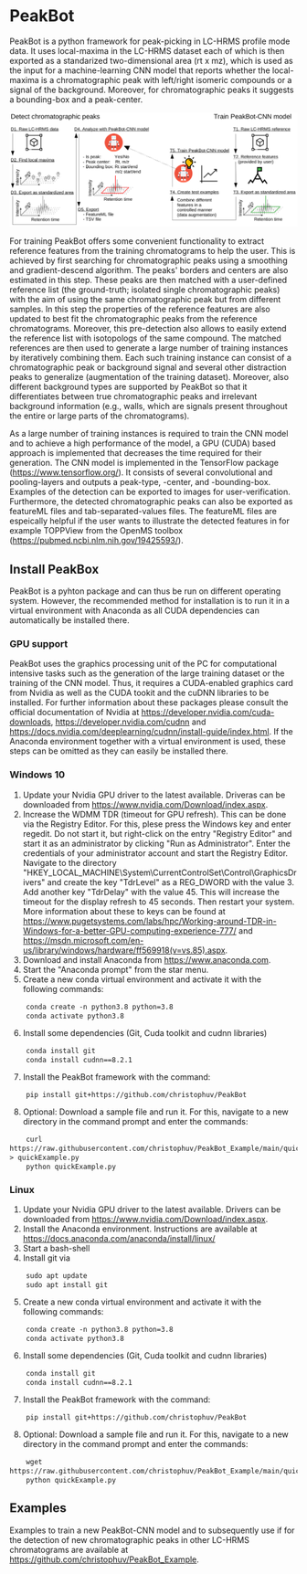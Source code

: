 # PeakBot

PeakBot is a python framework for peak-picking in LC-HRMS profile mode data.
It uses local-maxima in the LC-HRMS dataset each of which is then exported as a standarized two-dimensional area (rt x mz), which is used as the input for a machine-learning CNN model that reports whether the local-maxima is a chromatographic peak with left/right isomeric compounds or a signal of the background. Moreover, for chromatographic peaks it suggests a bounding-box and a peak-center.

![Workflow of PeakBot](https://github.com/christophuv/PeakBot/raw/main/workflow.png)

For training PeakBot offers some convenient functionality to extract reference features from the training chromatograms to help the user. This is achieved by first searching for chromatographic peaks using a smoothing and gradient-descend algorithm. The peaks' borders and centers are also estimated in this step. These peaks are then matched with a user-defined reference list (the ground-truth; isolated single chromatographic peaks) with the aim of using the same chromatographic peak but from different samples. In this step the properties of the reference features are also updated to best fit the chromatographic peaks from the reference chromatograms. Moreover, this pre-detection also allows to easily extend the reference list with isotopologs of the same compound.
The matched references are then used to generate a large number of training instances by iteratively combining them. Each such training instance can consist of a chromatographic peak or background signal and several other distraction peaks to generalize (augmentation of the training dataset). Moreover, also different background types are supported by PeakBot so that it differentiates between true chromatographic peaks and irrelevant background information (e.g., walls, which are signals present throughout the entire or large parts of the chromatograms). 

As a large number of training instances is required to train the CNN model and to achieve a high performance of the model, a GPU (CUDA) based approach is implemented that decreases the time required for their generation. 
The CNN model is implemented in the TensorFlow package (https://www.tensorflow.org/). It consists of several convolutional and pooling-layers and outputs a peak-type, -center, and -bounding-box. Examples of the detection can be exported to images for user-verification. Furthermore, the detected chromatographic peaks can also be exported as featureML files and tab-separated-values files. The featureML files are espeically helpful if the user wants to illustrate the detected features in for example TOPPView from the OpenMS toolbox (https://pubmed.ncbi.nlm.nih.gov/19425593/). 


## Install PeakBox
PeakBot is a pyhton package and can thus be run on different operating system. However, the recommended method for installation is to run it in a virtual environment with Anaconda as all CUDA dependencies can automatically be installed there. 

### GPU support
PeakBot uses the graphics processing unit of the PC for computational intensive tasks such as the generation of the large training dataset or the training of the CNN model. Thus, it requires a CUDA-enabled graphics card from Nvidia as well as the CUDA tookit and the cuDNN libraries to be installed. For further information about these packages please consult the official documentation of Nvidia at https://developer.nvidia.com/cuda-downloads, https://developer.nvidia.com/cudnn and https://docs.nvidia.com/deeplearning/cudnn/install-guide/index.html. 
If the Anaconda environment together with a virtual environment is used, these steps can be omitted as they can easily be installed there.

### Windows 10
1. Update your Nvidia GPU driver to the latest available. Driveras can be downloaded from https://www.nvidia.com/Download/index.aspx. 
2. Increase the WDMM TDR (timeout for GPU refresh). This can be done via the Registry Editor. For this, plese press the Windows key and enter regedit. Do not start it, but right-click on the entry "Registry Editor" and start it as an administrator by clicking "Run as Administrator". Enter the credentials of your administrator account and start the Registry Editor. Navigate to the directory "HKEY_LOCAL_MACHINE\System\CurrentControlSet\Control\GraphicsDrivers" and create the key "TdrLevel" as a REG_DWORD with the value 3. Add another key "TdrDelay" with the value 45. This will increase the timeout for the display refresh to 45 seconds. Then restart your system. More information about these to keys can be found at https://www.pugetsystems.com/labs/hpc/Working-around-TDR-in-Windows-for-a-better-GPU-computing-experience-777/ and https://msdn.microsoft.com/en-us/library/windows/hardware/ff569918(v=vs.85).aspx.
3. Download and install Anaconda from https://www.anaconda.com. 
4. Start the "Anaconda prompt" from the star menu. 
5. Create a new conda virtual environment and activate it with the following commands:

```
    conda create -n python3.8 python=3.8
    conda activate python3.8
```

6. Install some dependencies (Git, Cuda toolkit and cudnn libraries)

```
    conda install git
    conda install cudnn==8.2.1
```

7. Install the PeakBot framework with the command:

```
    pip install git+https://github.com/christophuv/PeakBot
```

8. Optional: Download a sample file and run it. For this, navigate to a new directory in the command prompt and enter the commands: 

```
    curl https://raw.githubusercontent.com/christophuv/PeakBot_Example/main/quickExample.py > quickExample.py
    python quickExample.py
```


### Linux 
1. Update your Nvidia GPU driver to the latest available. Drivers can be downloaded from https://www.nvidia.com/Download/index.aspx. 
2. Install the Anaconda environment. Instructions are available at https://docs.anaconda.com/anaconda/install/linux/
3. Start a bash-shell
4. Install git via

```
    sudo apt update
    sudo apt install git
```
5. Create a new conda virtual environment and activate it with the following commands:

```
    conda create -n python3.8 python=3.8
    conda activate python3.8
```

6. Install some dependencies (Git, Cuda toolkit and cudnn libraries)

```
    conda install git
    conda install cudnn==8.2.1
```

7. Install the PeakBot framework with the command:

```
    pip install git+https://github.com/christophuv/PeakBot
```

8. Optional: Download a sample file and run it. For this, navigate to a new directory in the command prompt and enter the commands: 

```
    wget https://raw.githubusercontent.com/christophuv/PeakBot_Example/main/quickExample.py
    python quickExample.py
```


## Examples
Examples to train a new PeakBot-CNN model and to subsequently use if for the detection of new chromatographic peaks in other LC-HRMS chromatograms are available at https://github.com/christophuv/PeakBot_Example. 

